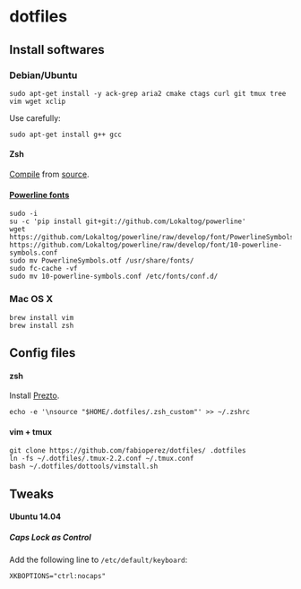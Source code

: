 # dotfiles

## Install softwares
### Debian/Ubuntu
```
sudo apt-get install -y ack-grep aria2 cmake ctags curl git tmux tree vim wget xclip
```

Use carefully:
```
sudo apt-get install g++ gcc
```

#### Zsh

[Compile](https://gist.github.com/nicoulaj/715855) from [source](http://zsh.sourceforge.net/Arc/source.html).

#### [Powerline fonts](http://askubuntu.com/questions/283908/how-can-i-install-and-use-powerline-plugin)

```
sudo -i
su -c 'pip install git+git://github.com/Lokaltog/powerline'
wget https://github.com/Lokaltog/powerline/raw/develop/font/PowerlineSymbols.otf https://github.com/Lokaltog/powerline/raw/develop/font/10-powerline-symbols.conf
sudo mv PowerlineSymbols.otf /usr/share/fonts/
sudo fc-cache -vf
sudo mv 10-powerline-symbols.conf /etc/fonts/conf.d/
```

### Mac OS X
```
brew install vim
brew install zsh
```
## Config files

#### zsh

Install [Prezto](https://github.com/sorin-ionescu/prezto).

```
echo -e '\nsource "$HOME/.dotfiles/.zsh_custom"' >> ~/.zshrc
```

#### vim + tmux
```
git clone https://github.com/fabioperez/dotfiles/ .dotfiles
ln -fs ~/.dotfiles/.tmux-2.2.conf ~/.tmux.conf
bash ~/.dotfiles/dottools/vimstall.sh
```

## Tweaks

#### Ubuntu 14.04

##### Caps Lock as Control
Add the following line to `/etc/default/keyboard`:

```
XKBOPTIONS="ctrl:nocaps"
```
